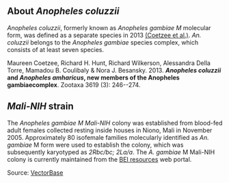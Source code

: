 About *Anopheles coluzzii*
--------------------------

*Anopheles coluzzii*, formerly known as *Anopheles gambiae* *M*
molecular form, was defined as a separate species in 2013 [(Coetzee et
al.)](http://scholar.google.com/scholar?hl=en&q=Anopheles+coluzzii+and+Anopheles+amharicus%2C+new+members+of+the+Anopheles+gambiae+complex&btnG=&as_sdt=1%2C38).
*An. coluzzii* belongs to the *Anopheles gambiae* species complex, which
consists of at least seven species.

Maureen Coetzee, Richard H. Hunt, Richard Wilkerson, Alessandra Della
Torre, Mamadou B. Coulibaly & Nora J. Besansky. 2013. ***Anopheles
coluzzii* and *Anopheles amharicus*, new members of the Anopheles
gambiaecomplex**. Zootaxa 3619 (3): 246--274.

*Mali-NIH* strain
-----------------

The *Anopheles gambiae* *M* *Mali-NIH* colony was established from
blood-fed adult females collected resting inside houses in Niono, Mali
in November 2005. Approximately 80 isofemale families molecularly
identified as *An. gambiae* M form were used to establish the colony,
which was subsequently karyotyped as *2Rbc/bc;* *2La/a*. The *A.
gambiae* M Mali-NIH colony is currently maintained from the [BEI
resources](https://www.beiresources.org) web portal.

Source:
[VectorBase](https://www.vectorbase.org/organisms/anopheles-coluzzii)
